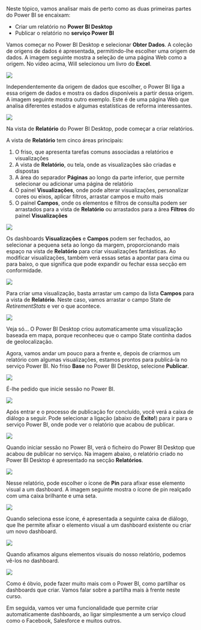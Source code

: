 Neste tópico, vamos analisar mais de perto como as duas primeiras partes do Power BI se encaixam:

* Criar um relatório no **Power BI Desktop**
* Publicar o relatório no **serviço Power BI**

Vamos começar no Power BI Desktop e selecionar **Obter Dados**. A coleção de origens de dados é apresentada, permitindo-lhe escolher uma origem de dados. A imagem seguinte mostra a seleção de uma página Web como a origem. No vídeo acima, Will selecionou um livro do **Excel**.

![](media/0-2-get-started-power-bi-desktop/c0a2_1.png)

Independentemente da origem de dados que escolher, o Power BI liga a essa origem de dados e mostra os dados disponíveis a partir dessa origem. A imagem seguinte mostra outro exemplo. Este é de uma página Web que analisa diferentes estados e algumas estatísticas de reforma interessantes.

![](media/0-2-get-started-power-bi-desktop/c0a2_2.png)

Na vista de **Relatório** do Power BI Desktop, pode começar a criar relatórios.

A vista de **Relatório** tem cinco áreas principais:

1. O friso, que apresenta tarefas comuns associadas a relatórios e visualizações
2. A vista de **Relatório**, ou tela, onde as visualizações são criadas e dispostas
3. A área do separador **Páginas** ao longo da parte inferior, que permite selecionar ou adicionar uma página de relatório
4. O painel **Visualizações**, onde pode alterar visualizações, personalizar cores ou eixos, aplicar filtros, arrastar campos e muito mais
5. O painel **Campos**, onde os elementos e filtros de consulta podem ser arrastados para a vista de **Relatório** ou arrastados para a área **Filtros** do painel **Visualizações**

![](media/0-2-get-started-power-bi-desktop/c0a2_3.png)

Os dashboards **Visualizações** e **Campos** podem ser fechados, ao selecionar a pequena seta ao longo da margem, proporcionando mais espaço na vista de **Relatório** para criar visualizações fantásticas. Ao modificar visualizações, também verá essas setas a apontar para cima ou para baixo, o que significa que pode expandir ou fechar essa secção em conformidade.

![](media/0-2-get-started-power-bi-desktop/c0a2_4.png)

Para criar uma visualização, basta arrastar um campo da lista **Campos** para a vista de **Relatório**. Neste caso, vamos arrastar o campo State de *RetirementStats* e ver o que acontece.

![](media/0-2-get-started-power-bi-desktop/c0a2_5.png)

Veja só... O Power BI Desktop criou automaticamente uma visualização baseada em mapa, porque reconheceu que o campo State continha dados de geolocalização.

Agora, vamos andar um pouco para a frente e, depois de criarmos um relatório com algumas visualizações, estamos prontos para publicá-la no serviço Power BI. No friso **Base** no Power BI Desktop, selecione **Publicar**.

![](media/0-2-get-started-power-bi-desktop/c0a2_6.png)

É-lhe pedido que inicie sessão no Power BI.

![](media/0-2-get-started-power-bi-desktop/c0a2_7.png)

Após entrar e o processo de publicação for concluído, você verá a caixa de diálogo a seguir. Pode selecionar a ligação (abaixo de **Êxito!**) para ir para o serviço Power BI, onde pode ver o relatório que acabou de publicar.

![](media/0-2-get-started-power-bi-desktop/c0a2_8.png)

Quando iniciar sessão no Power BI, verá o ficheiro do Power BI Desktop que acabou de publicar no serviço. Na imagem abaixo, o relatório criado no Power BI Desktop é apresentado na secção **Relatórios**.

![](media/0-2-get-started-power-bi-desktop/c0a2_9.png)

Nesse relatório, pode escolher o ícone de **Pin** para afixar esse elemento visual a um dashboard. A imagem seguinte mostra o ícone de pin realçado com uma caixa brilhante e uma seta.

![](media/0-2-get-started-power-bi-desktop/c0a2_10.png)

Quando seleciona esse ícone, é apresentada a seguinte caixa de diálogo, que lhe permite afixar o elemento visual a um dashboard existente ou criar um novo dashboard.

![](media/0-2-get-started-power-bi-desktop/c0a2_11.png)

Quando afixamos alguns elementos visuais do nosso relatório, podemos vê-los no dashboard.

![](media/0-2-get-started-power-bi-desktop/c0a2_12.png)

Como é óbvio, pode fazer muito mais com o Power BI, como partilhar os dashboards que criar. Vamos falar sobre a partilha mais à frente neste curso.

Em seguida, vamos ver uma funcionalidade que permite criar automaticamente dashboards, ao ligar simplesmente a um serviço cloud como o Facebook, Salesforce e muitos outros.

